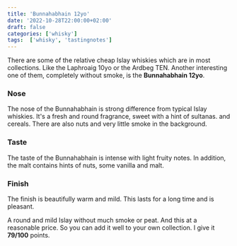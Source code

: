 ```yaml
---
title: 'Bunnahabhain 12yo'
date: '2022-10-28T22:00:00+02:00'
draft: false
categories: ['whisky']
tags:  ['whisky', 'tastingnotes']
---
```


There are some of the relative cheap Islay whiskies which are in most collections. Like the Laphroaig 10yo or the Ardbeg TEN. Another interesting one of them, completely without smoke, is the **Bunnahabhain 12yo**.

### Nose

The nose of the Bunnahabhain is strong difference from typical Islay whiskies. It's a fresh and round fragrance, sweet with a hint of sultanas. and cereals. There are also nuts and very little smoke in the background.

### Taste

The taste of the Bunnahabhain is intense with light fruity notes. In addition, the malt contains hints of nuts, some vanilla and malt.

### Finish

The finish is beautifully warm and mild. This lasts for a long time and is pleasant.

A round and mild Islay without much smoke or peat. And this at a reasonable price. So you can add it well to your own collection. I give it **79/100** points.
